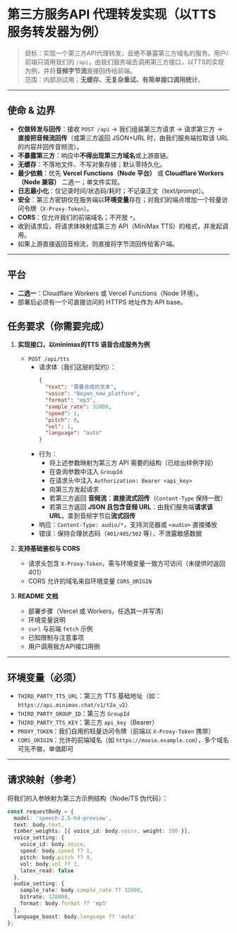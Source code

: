 # 第三方服务API 代理转发实现（以TTS 服务转发器为例）

> 目标：实现一个第三方API代理转发，且绝不暴露第三方域名的服务。用户/前端只调用我们的 `/api`，由我们服务端去调用第三方接口，以TTS的实现为例，并将**音频字节流**直接回传给前端。  
> 范围：内部测试用；**无缓存、无复杂重试、有简单接口调用统计**。

---

## 使命 & 边界

- **仅做转发与回传**：接收 `POST /api` → 我们组装第三方请求 → 请求第三方 → **直接把音频流回传**（或第三方返回 JSON+URL 时，由我们服务端拉取该 URL 的内容并回传音频流）。
- **不暴露第三方**：响应中**不得出现第三方域名**或上游直链。
- **无缓存**：不落地文件、不写对象存储；默认零持久化。
- **最少依赖**：优先 **Vercel Functions（Node 平台）** 或 **Cloudflare Workers（Node 兼容）** 二选一；单文件实现。
- **日志最小化**：仅记录时间/状态码/耗时；不记录正文（text/prompt）。
- **安全**：第三方密钥仅在服务端以**环境变量**存在；对我们的端点增加一个轻量访问令牌（`X-Proxy-Token`）。
- **CORS**：仅允许我们的前端域名；不开放 `*`。
- 收到请求后，将请求体映射成第三方 API（MiniMax TTS）的格式，并发起调用。
- 如果上游直接返回音频流，则直接将字节流回传给客户端。
---

## 平台
- **二选一**：Cloudflare Workers 或 Vercel Functions（Node 环境）。
- 部署后必须有一个可直接访问的 HTTPS 地址作为 API base。

## 任务要求（你需要完成）

1. **实现接口，以minimax的TTS 语音合成服务为例**
   - `POST /api/tts`  
     - 请求体（我们这层的契约）：
       ```json
       {
         "text": "需要合成的文本",
         "voice": "Boyan_new_platform",
         "format": "mp3",
         "sample_rate": 32000,
         "speed": 1,
         "pitch": 0,
         "vol": 1,
         "language": "auto"
       }
       ```
     - 行为：
       - 将上述参数映射为第三方 API 需要的结构（已给出样例字段）
       - 在查询参数中注入 `GroupId`
       - 在请求头中注入 `Authorization: Bearer <api_key>`
       - 向第三方发起请求
       - 若第三方返回 **音频流**：**直接流式回传**（`Content-Type` 保持一致）
       - 若第三方返回 **JSON 且包含音频 URL**：由我们服务端**请求该 URL**，拿到音频字节后**流式回传**  
     - 响应：`Content-Type: audio/*`，支持浏览器或 `<audio>` 直接播放  
     - 错误：保持合理状态码（`401/405/502` 等），不泄露敏感数据

2. **支持基础鉴权与 CORS**
   - 请求头包含 `X-Proxy-Token`，需与环境变量一致方可访问（未提供时返回 401）
   - CORS 允许的域名来自环境变量 `CORS_ORIGIN`

3. **README 文档**
   - 部署步骤（Vercel 或 Workers，任选其一并写清）
   - 环境变量说明
   - `curl` 与前端 `fetch` 示例
   - 已知限制与注意事项
   - 用户调用我方API接口用例

---

## 环境变量（必须）

- `THIRD_PARTY_TTS_URL`：第三方 TTS 基础地址（如：`https://api.minimax.chat/v1/t2a_v2`）
- `THIRD_PARTY_GROUP_ID`：第三方 `GroupId`
- `THIRD_PARTY_TTS_KEY`：第三方 `api_key`（Bearer）
- `PROXY_TOKEN`：我们自用的轻量访问令牌（前端以 `X-Proxy-Token` 携带）
- `CORS_ORIGIN`：允许的前端域名（如 `https://movie.example.com`），多个域名可先不做，单值即可

---

## 请求映射（参考）

将我们的入参映射为第三方示例结构（Node/TS 伪代码）：
```ts
const requestBody = {
  model: 'speech-2.5-hd-preview',
  text: body.text,
  timber_weights: [{ voice_id: body.voice, weight: 100 }],
  voice_setting: {
    voice_id: body.voice,
    speed: body.speed ?? 1,
    pitch: body.pitch ?? 0,
    vol: body.vol ?? 1,
    latex_read: false
  },
  audio_setting: {
    sample_rate: body.sample_rate ?? 32000,
    bitrate: 128000,
    format: body.format ?? 'mp3'
  },
  language_boost: body.language ?? 'auto'
};
